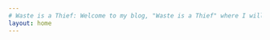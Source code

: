 ```yaml
---
# Waste is a Thief: Welcome to my blog, "Waste is a Thief" where I will be discussing all things environmental sustainability and hopefully together we can find some excess to eliminate from our homes, travels and even works consumption.  After all waste has multiple drawbacks in terms of excessive costs, emissions and in the worse cases actually leads to reduced performance.
layout: home
---
```

